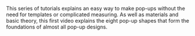 This series of tutorials explains an easy way to make pop-ups without the need for templates or complicated measuring.  As well as materials and basic theory, this first video explains the eight pop-up shapes that form the foundations of almost all pop-up designs.